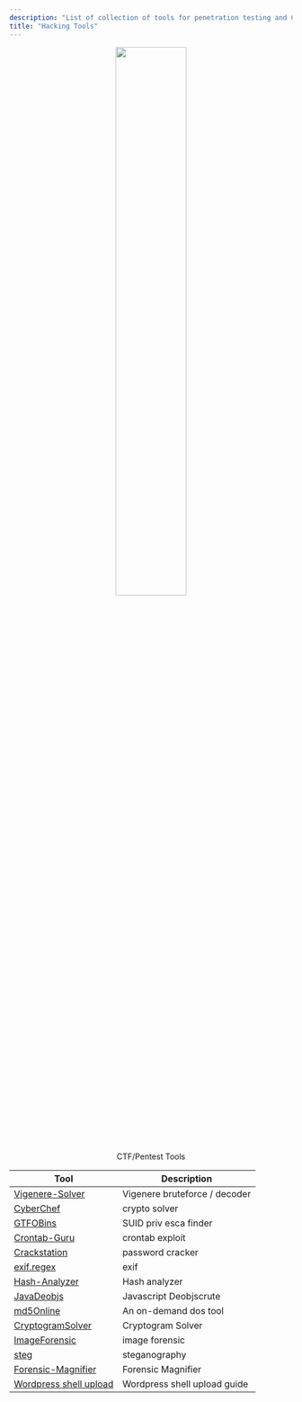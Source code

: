 ```yaml
---
description: "List of collection of tools for penetration testing and CTF"
title: "Hacking Tools"
---
```

<p><center>
<img src="https://user-images.githubusercontent.com/78603128/141178171-c777f226-0981-4700-9bf4-4cde819b10ce.png" width="50%" >
</center>
</p>



<p>
  <center>
CTF/Pentest Tools
  </center>
</p>


Tool | Description
-----|------------
[Vigenere-Solver](https://www.guballa.de/vigenere-solver) | Vigenere bruteforce / decoder
[CyberChef](https://gchq.github.io/) | crypto solver
[GTFOBins](https://gtfobins.github.io/) | SUID priv esca finder
[Crontab-Guru](https://crontab.guru/every-2-minutes) | crontab exploit
[Crackstation](https://crackstation.net/) | password cracker
[exif.regex](http://exif.regex.info/exif.cgi) | exif
[Hash-Analyzer](https://www.tunnelsup.com/hash-analyzer/) | Hash analyzer
[JavaDeobjs](https://lelinhtinh.github.io/de4js/) | Javascript Deobjscrute
[md5Online](https://www.md5online.org/md5-decrypt.html) | An on-demand dos tool
[CryptogramSolver](https://quipquip.com) | Cryptogram Solver
[ImageForensic](http://www.imageforensic.org/) | image forensic
[steg](http://stylesuxx.github.io/steganography/) | steganography
[Forensic-Magnifier](https://29a.ch/photo-forensics/#forensic-magnifier) | Forensic Magnifier
[Wordpress shell upload](https://www.hacknos.com/wordpress-shell-upload/) | Wordpress shell upload guide



